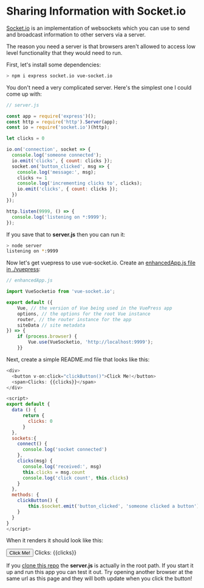 # Sharing Information with Socket.io

[Socket.io](https://socket.io/) is an implementation of websockets which you can use to send and broadcast information to other servers via a server.

The reason you need a server is that browsers aren't allowed to access low level functionality that they would need to run.

First, let's install some dependencies:

```bash
> npm i express socket.io vue-socket.io
```

You don't need a very complicated server. Here's the simplest one I could come up with:

```js
// server.js

const app = require('express')();
const http = require('http').Server(app);
const io = require('socket.io')(http);

let clicks = 0

io.on('connection', socket => {
  console.log('someone connected');
  io.emit('clicks', { count: clicks });
  socket.on('button_clicked', msg => {
    console.log('message:', msg);
    clicks += 1
    console.log('incrementing clicks to', clicks);
    io.emit('clicks', { count: clicks });
  })
});

http.listen(9999, () => {
  console.log('listening on *:9999');
});
```

If you save that to __server.js__ then you can run it:

```bash
> node server
listening on *:9999
```

Now let's get vuepress to use vue-socket.io. Create an [enhancedApp.js file in ./vuepress](https://vuepress.vuejs.org/guide/custom-themes.html#app-level-enhancements):

```js
// enhancedApp.js

import VueSocketio from 'vue-socket.io';

export default ({
    Vue, // the version of Vue being used in the VuePress app
    options, // the options for the root Vue instance
    router, // the router instance for the app
    siteData // site metadata
}) => {
    if (process.browser) {
        Vue.use(VueSocketio, 'http://localhost:9999');
    }}
```

Next, create a simple README.md file that looks like this:

```js
<div>
  <button v-on:click="clickButton()">Click Me!</button>
  <span>Clicks: {{clicks}}</span>
</div>

<script>
export default {
  data () {
      return {
        clicks: 0
      }
  },
  sockets:{
    connect() {
      console.log('socket connected')
    },
    clicks(msg) {
      console.log('received:', msg)
      this.clicks = msg.count
      console.log('click count', this.clicks)
    }
  },
  methods: {
    clickButton() {
        this.$socket.emit('button_clicked', 'someone clicked a button');
    }
  }
}
</script>
```

When it renders it should look like this:

<div>
  <button v-on:click="clickButton()">Click Me!</button>
  <span>Clicks: {{clicks}}</span>
</div>

<script>
export default {
  data () {
      return {
        clicks: 0
      }
  },
  sockets:{
    connect() {
      console.log('socket connected')
    },
    clicks(msg) {
      console.log('received:', msg)
      this.clicks = msg.count
      console.log('click count', this.clicks)
    }
  },
  methods: {
    clickButton() {
        this.$socket.emit('button_clicked', 'someone clicked a button');
    }
  }
}
</script>

If you [clone this repo](https://github.com/colwilson/vuepress-examples) the __server.js__ is actually in the root path. If you start it up and run this app you can test it out. Try opening another browser at the same url as this page and they will both update when you click the button!

